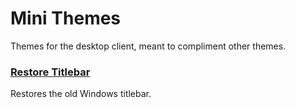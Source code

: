 # Mini Themes

Themes for the desktop client, meant to compliment other themes.

### [Restore Titlebar](MiniThemes/RestoreTitlebar)

Restores the old Windows titlebar.

